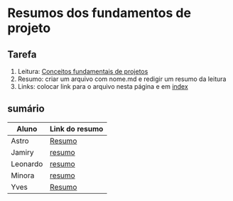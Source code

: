 # Resumos dos fundamentos de projeto

## Tarefa

1. Leitura: [Conceitos fundamentais de projetos](https://sites.google.com/site/gerenciadeprojetosdeti/aulas-1/aulas)
2. Resumo: criar um arquivo com nome.md e redigir um resumo da leitura
3. Links: colocar link para o arquivo nesta página e em [index](../../index.md)

## sumário

| Aluno | Link do resumo |
| --- | --- |
| Astro | [Resumo](resumo-astro.md) |
| Jamiry | [resumo](resumo-jamiry)|
| Leonardo | [resumo](resumo-leo)|
| Minora | [resumo](minora) |
| Yves | [Resumo](resumo-yves.md) |

